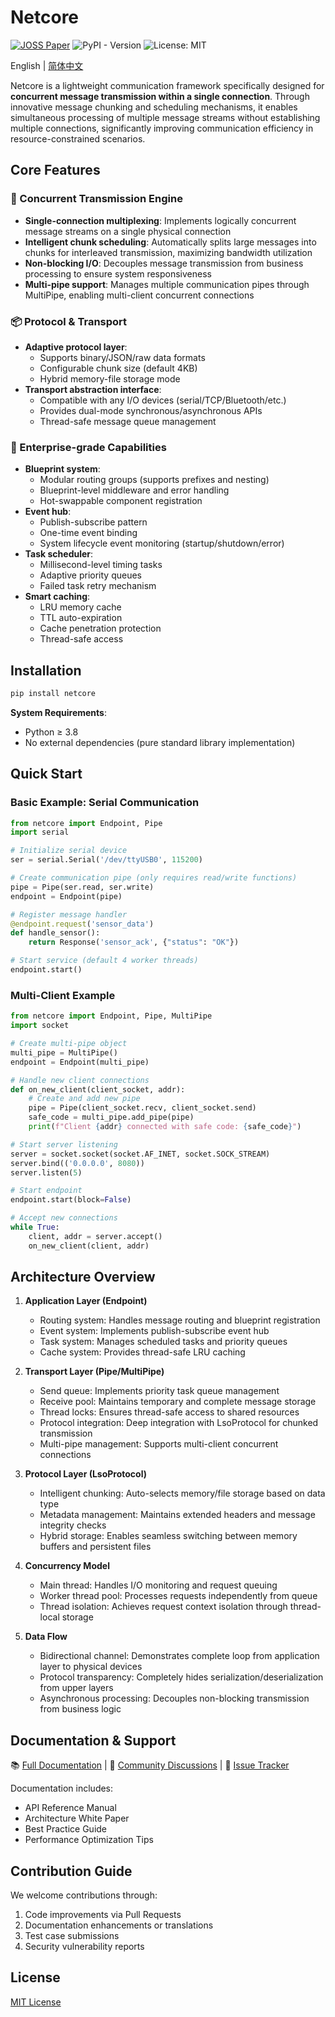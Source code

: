# Netcore

[![JOSS Paper](https://joss.theoj.org/papers/08b1c73b184c1341f51e01ee052647ae/status.svg)](https://joss.theoj.org/papers/08b1c73b184c1341f51e01ee052647ae) ![PyPI - Version](https://img.shields.io/pypi/v/netcore?label=PyPI&color=green) ![License: MIT](https://img.shields.io/badge/License-MIT-yellow.svg)

English | [简体中文](README_zh.md) 

Netcore is a lightweight communication framework specifically designed for **concurrent message transmission within a single connection**. Through innovative message chunking and scheduling mechanisms, it enables simultaneous processing of multiple message streams without establishing multiple connections, significantly improving communication efficiency in resource-constrained scenarios.

## Core Features

### 🚀 Concurrent Transmission Engine
- **Single-connection multiplexing**: Implements logically concurrent message streams on a single physical connection
- **Intelligent chunk scheduling**: Automatically splits large messages into chunks for interleaved transmission, maximizing bandwidth utilization
- **Non-blocking I/O**: Decouples message transmission from business processing to ensure system responsiveness
- **Multi-pipe support**: Manages multiple communication pipes through MultiPipe, enabling multi-client concurrent connections

### 📦 Protocol & Transport
- **Adaptive protocol layer**:
  - Supports binary/JSON/raw data formats
  - Configurable chunk size (default 4KB)
  - Hybrid memory-file storage mode
- **Transport abstraction interface**:
  - Compatible with any I/O devices (serial/TCP/Bluetooth/etc.)
  - Provides dual-mode synchronous/asynchronous APIs
  - Thread-safe message queue management

### 🧩 Enterprise-grade Capabilities
- **Blueprint system**:
  - Modular routing groups (supports prefixes and nesting)
  - Blueprint-level middleware and error handling
  - Hot-swappable component registration
- **Event hub**:
  - Publish-subscribe pattern
  - One-time event binding
  - System lifecycle event monitoring (startup/shutdown/error)
- **Task scheduler**:
  - Millisecond-level timing tasks
  - Adaptive priority queues
  - Failed task retry mechanism
- **Smart caching**:
  - LRU memory cache
  - TTL auto-expiration
  - Cache penetration protection
  - Thread-safe access

## Installation

```bash
pip install netcore
```

**System Requirements**:
- Python ≥ 3.8
- No external dependencies (pure standard library implementation)

## Quick Start

### Basic Example: Serial Communication
```python
from netcore import Endpoint, Pipe
import serial

# Initialize serial device
ser = serial.Serial('/dev/ttyUSB0', 115200)

# Create communication pipe (only requires read/write functions)
pipe = Pipe(ser.read, ser.write)
endpoint = Endpoint(pipe)

# Register message handler
@endpoint.request('sensor_data')
def handle_sensor():
    return Response('sensor_ack', {"status": "OK"})

# Start service (default 4 worker threads)
endpoint.start()
```

### Multi-Client Example
```python
from netcore import Endpoint, Pipe, MultiPipe
import socket

# Create multi-pipe object
multi_pipe = MultiPipe()
endpoint = Endpoint(multi_pipe)

# Handle new client connections
def on_new_client(client_socket, addr):
    # Create and add new pipe
    pipe = Pipe(client_socket.recv, client_socket.send)
    safe_code = multi_pipe.add_pipe(pipe)
    print(f"Client {addr} connected with safe code: {safe_code}")

# Start server listening
server = socket.socket(socket.AF_INET, socket.SOCK_STREAM)
server.bind(('0.0.0.0', 8080))
server.listen(5)

# Start endpoint
endpoint.start(block=False)

# Accept new connections
while True:
    client, addr = server.accept()
    on_new_client(client, addr)
```

## Architecture Overview

1. **Application Layer (Endpoint)**  
   - Routing system: Handles message routing and blueprint registration
   - Event system: Implements publish-subscribe event hub
   - Task system: Manages scheduled tasks and priority queues
   - Cache system: Provides thread-safe LRU caching

2. **Transport Layer (Pipe/MultiPipe)**  
   - Send queue: Implements priority task queue management
   - Receive pool: Maintains temporary and complete message storage
   - Thread locks: Ensures thread-safe access to shared resources
   - Protocol integration: Deep integration with LsoProtocol for chunked transmission
   - Multi-pipe management: Supports multi-client concurrent connections

3. **Protocol Layer (LsoProtocol)**  
   - Intelligent chunking: Auto-selects memory/file storage based on data type
   - Metadata management: Maintains extended headers and message integrity checks
   - Hybrid storage: Enables seamless switching between memory buffers and persistent files

4. **Concurrency Model**  
   - Main thread: Handles I/O monitoring and request queuing
   - Worker thread pool: Processes requests independently from queue
   - Thread isolation: Achieves request context isolation through thread-local storage

5. **Data Flow**  
   - Bidirectional channel: Demonstrates complete loop from application layer to physical devices
   - Protocol transparency: Completely hides serialization/deserialization from upper layers
   - Asynchronous processing: Decouples non-blocking transmission from business logic

## Documentation & Support

📚 [Full Documentation](https://netcore.acdp.top) | 💬 [Community Discussions](https://github.com/A03HCY/Netcore/discussions) | 🐛 [Issue Tracker](https://github.com/A03HCY/Netcore/issues)

Documentation includes:
- API Reference Manual
- Architecture White Paper
- Best Practice Guide
- Performance Optimization Tips

## Contribution Guide

We welcome contributions through:
1. Code improvements via Pull Requests
2. Documentation enhancements or translations
3. Test case submissions
4. Security vulnerability reports

## License

[MIT License](LICENSE)